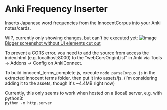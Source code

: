 # Anki Frequency Inserter
Inserts Japanese word frequencies from the InnocentCorpus into your Anki notes/cards.

WIP, currently only showing changes, but can't be executed yet:
![image](https://user-images.githubusercontent.com/33069673/132144055-5148a73e-eeae-4466-9b20-fb1076d0edb5.png)
[Bigger screenshot without UI elements cut out](https://user-images.githubusercontent.com/33069673/132140807-6a817ef8-d402-4826-9564-1947b5df50b1.png)

To prevent a CORS error, you need to add the source from access the index.html (e.g. localhost:8000)
to the "webCorsOriginList" in Anki via Tools -> Addons -> Config on AnkiConnect.

To build innocent_terms_complete.js, execute `node parseCorpus.js` in the extracted innocent terms folder. then put it into assets/js.
(i'm considering adding it to the assets, though it's ~4.4MB right now)

Currently, this only seems to work when hosted on a (local) server, e.g. with python3:<br>
`python -m http.server`<br>
